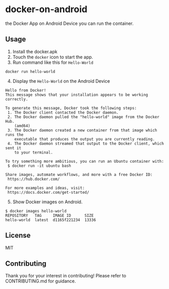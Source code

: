 # docker-on-android

the Docker App on Android Device you can run the container.

## Usage

1. Install the docker.apk
2. Touch the `docker` icon to start the app.
3. Run command like this for `Hello-World`
```
docker run hello-world
```
4. Display the `Hello-World` on the Android Device
```
Hello from Docker!
This message shows that your installation appears to be working correctly.

To generate this message, Docker took the following steps:
 1. The Docker client contacted the Docker daemon.
 2. The Docker daemon pulled the "hello-world" image from the Docker Hub.
    (amd64)
 3. The Docker daemon created a new container from that image which runs the
    executable that produces the output you are currently reading.
 4. The Docker daemon streamed that output to the Docker client, which sent it
    to your terminal.

To try something more ambitious, you can run an Ubuntu container with:
 $ docker run -it ubuntu bash

Share images, automate workflows, and more with a free Docker ID:
 https://hub.docker.com/

For more examples and ideas, visit:
 https://docs.docker.com/get-started/
```
5. Show Docker images on Android.
```
$ docker images hello-world
REPOSITORY   TAG     IMAGE ID      SIZE
hello-world  latest  d1165f221234  13336
```

## License

MIT


## Contributing

Thank you for your interest in contributing! Please refer to CONTRIBUTING.md for guidance.

